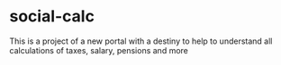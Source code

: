# social-calc
This is a project of a new portal with a destiny to help to understand all calculations of taxes, salary, pensions and more
